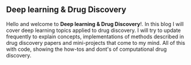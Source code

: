 ## **Deep learning & Drug Discovery**



Hello and welcome to **Deep learning & Drug Discovery**!. In this blog I will cover deep learning topics applied to drug discovery. I will try to update frequently to explain concepts, implementations of methods described in drug discovery papers and mini-projects that come to my mind. All of this with code, showing the how-tos and dont's of computational drug discovery.

